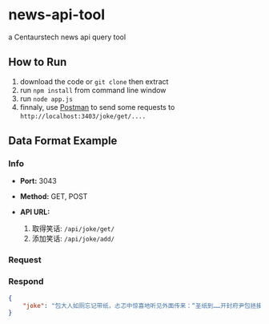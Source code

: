 # news-api-tool
a Centaurstech news api query tool

## How to Run

1. download the code or `git clone` then extract
2. run `npm install` from command line window
3. run `node app.js`
4. finnaly, use [Postman](https://www.getpostman.com/) to send some requests to `http://localhost:3403/joke/get/....`

## Data Format Example

### Info

+ **Port:** 3043

+ **Method:** GET, POST

+ **API URL:** 
  1. 取得笑话: `/api/joke/get/`
  2. 添加笑话: `/api/joke/add/`

### Request

### Respond
```json
{
    "joke": "包大人如厕忘记带纸，忐忑中惊喜地听见外面传来：“圣纸到……开封府尹包拯接纸……”"
}
```
